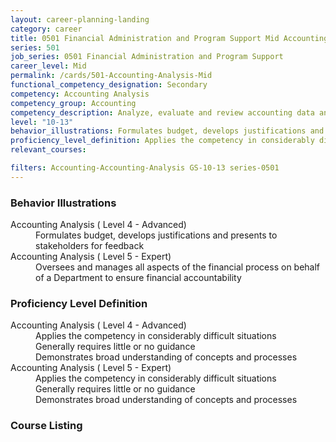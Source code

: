 ```yaml
---
layout: career-planning-landing
category: career
title: 0501 Financial Administration and Program Support Mid Accounting Analysis
series: 501
job_series: 0501 Financial Administration and Program Support
career_level: Mid
permalink: /cards/501-Accounting-Analysis-Mid
functional_competency_designation: Secondary
competency: Accounting Analysis
competency_group: Accounting
competency_description: Analyze, evaluate and review accounting data and reports using business tools and applications, and performance metrics to provide recommendations
level: "10-13"
behavior_illustrations: Formulates budget, develops justifications and presents to stakeholders for feedback ? Oversees and manages all aspects of the financial process on behalf of a Department to ensure financial accountability
proficiency_level_definition: Applies the competency in considerably difficult situations ? Generally requires little or no guidance ? Demonstrates broad understanding of concepts and processes ? Applies the competency in considerably difficult situations ? Generally requires little or no guidance ? Demonstrates broad understanding of concepts and processes
relevant_courses: 

filters: Accounting-Accounting-Analysis GS-10-13 series-0501
---
```


<div class="card-content-column behavior">
  <h3>Behavior Illustrations</h3>
  <dl><dt>Accounting Analysis ( Level 4 - Advanced)</dt><dd>Formulates budget, develops justifications and presents to stakeholders for feedback</dd><dt>Accounting Analysis ( Level 5 - Expert)</dt><dd>Oversees and manages all aspects of the financial process on behalf of a Department to ensure financial accountability</dd></dl>
</div>
<div class="card-content-column prof-level">
  <h3>Proficiency Level Definition</h3>
  <dl><dt>Accounting Analysis ( Level 4 - Advanced)</dt><dd>Applies the competency in considerably difficult situations </dd><dd> Generally requires little or no guidance </dd><dd> Demonstrates broad understanding of concepts and processes</dd><dt>Accounting Analysis ( Level 5 - Expert)</dt><dd>Applies the competency in considerably difficult situations </dd><dd> Generally requires little or no guidance </dd><dd> Demonstrates broad understanding of concepts and processes</dd></dl>
</div>
<div class="card-content-column">
  <h3>Course Listing</h3>
  <ul>
  
  </ul>
</div>